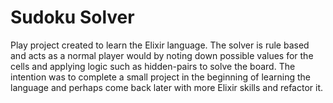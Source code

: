 # Sudoku Solver
Play project created to learn the Elixir language.
The solver is rule based and acts as a normal player would by noting down possible values for the cells
and applying logic such as hidden-pairs to solve the board. The intention was to complete a small project
in the beginning of learning the language and perhaps come back later with more Elixir skills and refactor it.


